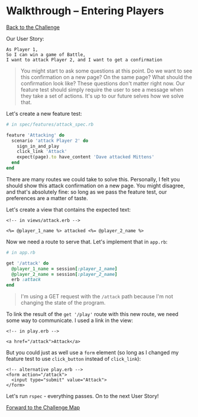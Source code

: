 # Walkthrough – Entering Players

[Back to the Challenge](../attacking_player_2.md)

Our User Story:

```
As Player 1,
So I can win a game of Battle,
I want to attack Player 2, and I want to get a confirmation
```

> You might start to ask some questions at this point. Do we want to see this confirmation on a new page? On the same page? What should the confirmation look like? These questions don't matter right now. Our feature test should simply require the user to see a message when they take a set of actions. It's up to our future selves how we solve that.

Let's create a new feature test:

```ruby
# in spec/features/attack_spec.rb

feature 'Attacking' do
  scenario 'attack Player 2' do
    sign_in_and_play
    click_link 'Attack'
    expect(page).to have_content 'Dave attacked Mittens'
  end
end
```

There are many routes we could take to solve this. Personally, I felt you should show this attack confirmation on a new page. You might disagree, and that's absolutely fine: so long as we pass the feature test, our preferences are a matter of taste.

Let's create a view that contains the expected text:

```erb
<!-- in views/attack.erb -->

<%= @player_1_name %> attacked <%= @player_2_name %>
```

Now we need a route to serve that. Let's implement that in `app.rb`:

```ruby
# in app.rb

get '/attack' do
  @player_1_name = session[:player_1_name]
  @player_2_name = session[:player_2_name]
  erb :attack
end
```

> I'm using a GET request with the `/attack` path because I'm not changing the state of the program.

To link the result of the `get '/play'` route with this new route, we need some way to communicate. I used a link in the view:

```erb
<!-- in play.erb -->

<a href="/attack">Attack</a>
```

But you could just as well use a `form` element (so long as I changed my feature test to use `click_button` instead of `click_link`):

```erb
<!-- alternative play.erb -->
<form action="/attack">
  <input type="submit" value="Attack">
</form>
```

Let's run `rspec` - everything passes. On to the next User Story!

[Forward to the Challenge Map](../README.md)



